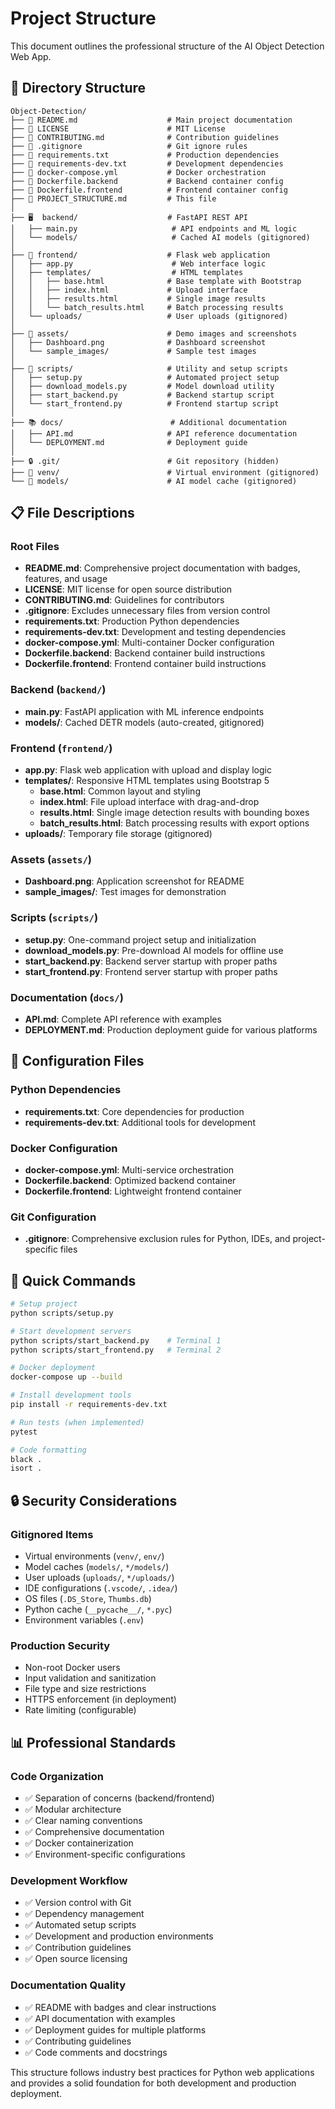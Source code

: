 # Project Structure

This document outlines the professional structure of the AI Object Detection Web App.

## 📁 Directory Structure

```
Object-Detection/
├── 📄 README.md                    # Main project documentation
├── 📄 LICENSE                      # MIT License
├── 📄 CONTRIBUTING.md              # Contribution guidelines
├── 📄 .gitignore                   # Git ignore rules
├── 📄 requirements.txt             # Production dependencies
├── 📄 requirements-dev.txt         # Development dependencies
├── 📄 docker-compose.yml           # Docker orchestration
├── 📄 Dockerfile.backend           # Backend container config
├── 📄 Dockerfile.frontend          # Frontend container config
├── 📄 PROJECT_STRUCTURE.md         # This file
│
├── 🖥️  backend/                    # FastAPI REST API
│   ├── main.py                     # API endpoints and ML logic
│   └── models/                     # Cached AI models (gitignored)
│
├── 🎨 frontend/                    # Flask web application
│   ├── app.py                      # Web interface logic
│   ├── templates/                  # HTML templates
│   │   ├── base.html              # Base template with Bootstrap
│   │   ├── index.html             # Upload interface
│   │   ├── results.html           # Single image results
│   │   └── batch_results.html     # Batch processing results
│   └── uploads/                   # User uploads (gitignored)
│
├── 📁 assets/                      # Demo images and screenshots
│   ├── Dashboard.png              # Dashboard screenshot
│   └── sample_images/             # Sample test images
│
├── 🔧 scripts/                     # Utility and setup scripts
│   ├── setup.py                   # Automated project setup
│   ├── download_models.py         # Model download utility
│   ├── start_backend.py           # Backend startup script
│   └── start_frontend.py          # Frontend startup script
│
├── 📚 docs/                        # Additional documentation
│   ├── API.md                     # API reference documentation
│   └── DEPLOYMENT.md              # Deployment guide
│
├── 🔒 .git/                        # Git repository (hidden)
├── 🚫 venv/                        # Virtual environment (gitignored)
└── 🚫 models/                      # AI model cache (gitignored)
```

## 📋 File Descriptions

### Root Files
- **README.md**: Comprehensive project documentation with badges, features, and usage
- **LICENSE**: MIT license for open source distribution
- **CONTRIBUTING.md**: Guidelines for contributors
- **.gitignore**: Excludes unnecessary files from version control
- **requirements.txt**: Production Python dependencies
- **requirements-dev.txt**: Development and testing dependencies
- **docker-compose.yml**: Multi-container Docker configuration
- **Dockerfile.backend**: Backend container build instructions
- **Dockerfile.frontend**: Frontend container build instructions

### Backend (`backend/`)
- **main.py**: FastAPI application with ML inference endpoints
- **models/**: Cached DETR models (auto-created, gitignored)

### Frontend (`frontend/`)
- **app.py**: Flask web application with upload and display logic
- **templates/**: Responsive HTML templates using Bootstrap 5
  - **base.html**: Common layout and styling
  - **index.html**: File upload interface with drag-and-drop
  - **results.html**: Single image detection results with bounding boxes
  - **batch_results.html**: Batch processing results with export options
- **uploads/**: Temporary file storage (gitignored)

### Assets (`assets/`)
- **Dashboard.png**: Application screenshot for README
- **sample_images/**: Test images for demonstration

### Scripts (`scripts/`)
- **setup.py**: One-command project setup and initialization
- **download_models.py**: Pre-download AI models for offline use
- **start_backend.py**: Backend server startup with proper paths
- **start_frontend.py**: Frontend server startup with proper paths

### Documentation (`docs/`)
- **API.md**: Complete API reference with examples
- **DEPLOYMENT.md**: Production deployment guide for various platforms

## 🔧 Configuration Files

### Python Dependencies
- **requirements.txt**: Core dependencies for production
- **requirements-dev.txt**: Additional tools for development

### Docker Configuration
- **docker-compose.yml**: Multi-service orchestration
- **Dockerfile.backend**: Optimized backend container
- **Dockerfile.frontend**: Lightweight frontend container

### Git Configuration
- **.gitignore**: Comprehensive exclusion rules for Python, IDEs, and project-specific files

## 🚀 Quick Commands

```bash
# Setup project
python scripts/setup.py

# Start development servers
python scripts/start_backend.py    # Terminal 1
python scripts/start_frontend.py   # Terminal 2

# Docker deployment
docker-compose up --build

# Install development tools
pip install -r requirements-dev.txt

# Run tests (when implemented)
pytest

# Code formatting
black .
isort .
```

## 🔒 Security Considerations

### Gitignored Items
- Virtual environments (`venv/`, `env/`)
- Model caches (`models/`, `*/models/`)
- User uploads (`uploads/`, `*/uploads/`)
- IDE configurations (`.vscode/`, `.idea/`)
- OS files (`.DS_Store`, `Thumbs.db`)
- Python cache (`__pycache__/`, `*.pyc`)
- Environment variables (`.env`)

### Production Security
- Non-root Docker users
- Input validation and sanitization
- File type and size restrictions
- HTTPS enforcement (in deployment)
- Rate limiting (configurable)

## 📊 Professional Standards

### Code Organization
- ✅ Separation of concerns (backend/frontend)
- ✅ Modular architecture
- ✅ Clear naming conventions
- ✅ Comprehensive documentation
- ✅ Docker containerization
- ✅ Environment-specific configurations

### Development Workflow
- ✅ Version control with Git
- ✅ Dependency management
- ✅ Automated setup scripts
- ✅ Development and production environments
- ✅ Contribution guidelines
- ✅ Open source licensing

### Documentation Quality
- ✅ README with badges and clear instructions
- ✅ API documentation with examples
- ✅ Deployment guides for multiple platforms
- ✅ Contributing guidelines
- ✅ Code comments and docstrings

This structure follows industry best practices for Python web applications and provides a solid foundation for both development and production deployment.
